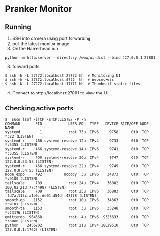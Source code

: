 # Pranker Monitor

## Running
1. SSH into camera using port forwarding
2. pull the latest monitor image
3. On the Hamerhead run 
```shell
python -m http.server --directory /www/ui-dist --bind 127.0.0.1 27881
```
3. forward ports
```shell
$ ssh -N -L 27272:localhost:27272 hh  # Monitoring UI
$ ssh -N -L 27272:localhost:8765  hh  # Websockets
$ ssh -N -L 27272:localhost:17171 hh  # Thumbnail static files
```
4. Connect to http://localhost:27881 to view the UI



## Checking active ports
```shell
$  sudo lsof -iTCP -sTCP:LISTEN -P -n
COMMAND       PID            USER FD   TYPE   DEVICE SIZE/OFF NODE NAME
systemd         1            root 73u  IPv6     9758      0t0  TCP *:22 (LISTEN)
systemd-r     466 systemd-resolve 12u  IPv4     9733      0t0  TCP *:5355 (LISTEN)
systemd-r     466 systemd-resolve 14u  IPv6     9741      0t0  TCP *:5355 (LISTEN)
systemd-r     466 systemd-resolve 20u  IPv4     9747      0t0  TCP 127.0.0.53:53 (LISTEN)
systemd-r     466 systemd-resolve 22u  IPv4     9749      0t0  TCP 127.0.0.54:53 (LISTEN)
node_expo     492          nobody  3u  IPv6    34873      0t0  TCP *:9100 (LISTEN)
tailscale     709            root 24u  IPv4    36882      0t0  TCP 100.82.213.77:44987 (LISTEN)
tailscale     709            root 25u  IPv6    36883      0t0  TCP [fd7a:115c:a1e0::de01:d54d]:48978 (LISTEN)
smooth-op    1152            root 10u  IPv6    34363      0t0  TCP *:9182 (LISTEN)
smooth-ta    1153            root  3u  IPv6    35248      0t0  TCP *:23176 (LISTEN)
emitteroo  964668            root  4u  IPv6  9323633      0t0  TCP *:8080 (LISTEN)
python    2456202            root 21u  IPv4 18029510      0t0  TCP 127.0.0.1:17623 (LISTEN)
```